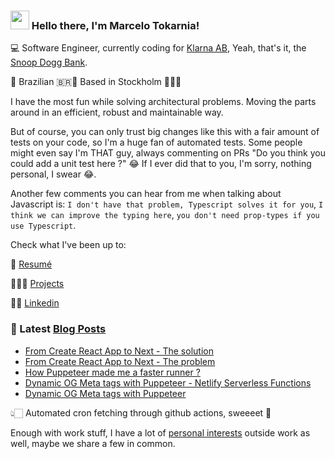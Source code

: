 ### <img src="https://media.giphy.com/media/hvRJCLFzcasrR4ia7z/giphy.gif" width="30px"> Hello there, I'm Marcelo Tokarnia!

💻 Software Engineer, currently coding for [Klarna AB](https://www.klarna.com/), Yeah, that's it, the [Snoop Dogg Bank](https://www.youtube.com/watch?v=7ddukahLR3g).

🏡 Brazilian 🇧🇷🛫 Based in Stockholm 🛬🇸🇪

I have the most fun while solving architectural problems. Moving the parts around in an efficient, robust and maintainable way.

But of course, you can only trust big changes like this with a fair amount of tests on your code, so I'm a huge fan of automated tests. Some people might even say I'm THAT guy, always commenting on PRs "Do you think you could add a unit test here ?" 😂 If I ever did that to you, I'm sorry, nothing personal, I swear 😂.

Another few comments you can hear from me when talking about Javascript is: `I don't have that problem, Typescript solves it for you`, `I think we can improve the typing here`, `you don't need prop-types if you use Typescript`.

Check what I've been up to:

📕 [Resumé](https://resume.tokks.tech)

👨🏻‍💻 [Projects](https://projects.tokks.tech)

🤵🏻 [Linkedin](https://www.linkedin.com/in/marcelo-tokarnia-5a1ab2128/)

### 📕 Latest [Blog Posts](https://marcelo.tokks.tech)

<!-- BLOG:START -->
- [From Create React App to Next - The solution](https://marcelo.tokks.tech/blog/cra-to-next-p2)
- [From Create React App to Next - The problem](https://marcelo.tokks.tech/blog/cra-to-next-p1)
- [How Puppeteer made me a faster runner ?](https://marcelo.tokks.tech/blog/how-puppeteer-fast-runner)
- [Dynamic OG Meta tags with Puppeteer - Netlify Serverless Functions](https://marcelo.tokks.tech/blog/dynamic-og-puppeteer-v2)
- [Dynamic OG Meta tags with Puppeteer](https://marcelo.tokks.tech/blog/dynamic-og-meta-tags-puppeteer)
<!-- BLOG:END -->

👆🏻 Automated cron fetching through github actions, sweeeet 🍩

Enough with work stuff, I have a lot of [personal interests](https://github.com/marcelotokarnia/marcelotokarnia/personal.md) outside work as well, maybe we share a few in common.